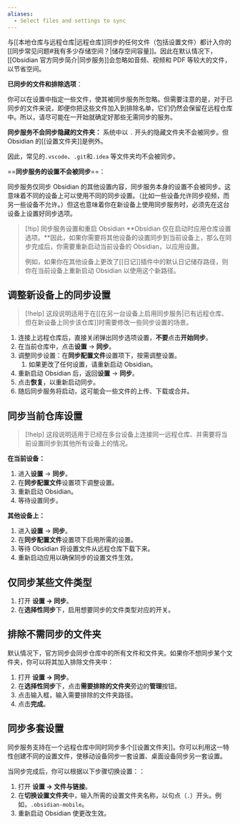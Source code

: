 ```yaml
---
aliases:
  - Select files and settings to sync
---
```


与[[本地仓库与远程仓库|远程仓库]]同步的任何文件（包括设置文件）都计入你的[[同步常见问题#我有多少存储空间？|储存空间容量]]。因此在默认情况下，[[Obsidian 官方同步简介|同步服务]]会忽略如音频、视频和 PDF 等较大的文件，以节省空间。

**已同步的文件和排除选项**：

你可以在设置中指定一些文件，使其被同步服务所忽略。但需要注意的是，对于已同步的文件来说，即便你把这些文件加入到排除名单，它们仍然会保留在远程仓库中。所以，请尽可能在一开始就确定好那些无需同步的服务。

**同步服务不会同步隐藏的文件夹：**
系统中以 `.` 开头的隐藏文件夹不会被同步。但 Obsidian 的[[设置文件夹]]是例外。

因此，常见的`.vscode`、`.git`和`.idea` 等文件夹均不会被同步。

==**同步服务的设置不会被同步**==：

同步服务仅同步 Obsidian 的其他设置内容，同步服务本身的设置不会被同步。这意味着不同的设备上可以使用不同的同步设置。（比如一些设备允许同步视频，而另一些设备不允许。）但这也意味着你在新设备上使用同步服务时，必须先在这台设备上设置好同步选项。

> [!tip] 同步服务设置和重启 Obsidian
> **Obsidian 仅在启动时应用仓库设置选项。**因此，如果你需要将其他设备的设置同步到当前设备上，那么在同步完成后，你需要重新启动当前设备的 Obsidian，以应用设置。
> 
> 例如，如果你在其他设备上更改了[[日记]]插件中的默认日记储存路径，则你在当前设备上重新启动 Obsidian 以使用这个新路径。

## 调整新设备上的同步设置

> [!help] 这段说明适用于在[[在另一台设备上启用同步服务|已有远程仓库、但在新设备上同步该仓库]]时需要修改一些同步设置的场景。

1. 连接上远程仓库后，直接关闭弹出同步选项设置，**不要**点击**开始同步**。
2. 在当前仓库中，点击**设置** → **同步**。
3. 调整同步设置：在**同步配置文件**设置项下，按需调整设置。
    1. 如果更改了任何设置，请重新启动 Obsidian。
4. 重新启动 Obsidian 后，返回**设置** → **同步**。
5. 点击**恢复**，以重新启动同步。
6. 随后同步服务将启动，这可能会一些文件的上传、下载或合并。

## 同步当前仓库设置

> [!help] 这段说明适用于已经在多台设备上连接同一远程仓库、并需要将当前设置同步到其他所有设备上的情况。

**在当前设备：**

1. 进入**设置** → **同步**。
2. 在**同步配置文件**设置项下调整设置。
3. 重新启动 Obsidian。
4. 等待设置同步。

**其他设备上：**

1. 进入**设置** → **同步**。
2. 在**同步配置文件**设置项下启用所需的设置。
3. 等待 Obsidian 将设置文件从远程仓库下载下来。
4. 重新启动应用以确保同步的设置文件生效。

## 仅同步某些文件类型

1. 打开 **设置 → 同步**。
2. 在**选择性同步**下，启用想要同步的文件类型对应的开关。

## 排除不需同步的文件夹

默认情况下，官方同步会同步仓库中的所有文件和文件夹。如果你不想同步某个文件夹，你可以将其加入排除文件夹中：

1. 打开 **设置 → 同步**。
2. 在**选择性同步**下，点击**需要排除的文件夹**旁边的**管理**按钮。
3. 点击输入框，输入需要排除的文件夹路径。
4. 点击**完成**。

## 同步多套设置

同步服务支持在一个远程仓库中同时同步多个[[设置文件夹]]。你可以利用这一特性创建不同的设置文件，使移动设备同步一套设置、桌面设备同步另一套设置。

当同步完成后，你可以根据以下步骤切换设置：：

1. 打开 **设置 → 文件与链接**。
2. 在**切换设置文件夹**中，输入所需的设置文件夹名称，以句点（`.`）开头。例如，`.obsidian-mobile`。
3. 重新启动 Obsidian 使更改生效。